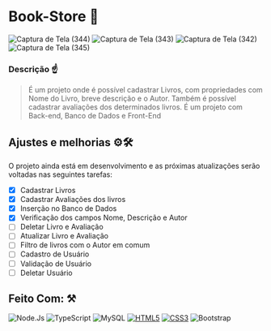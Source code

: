 # Book-Store 🐐

![Captura de Tela (344)](https://user-images.githubusercontent.com/77081114/161869147-0cda7cf8-7ffc-4cc0-b986-c2f163cf0534.png)
![Captura de Tela (343)](https://user-images.githubusercontent.com/77081114/161869149-ffc0affc-d919-4c6c-ae81-2f77153eef4c.png)
![Captura de Tela (342)](https://user-images.githubusercontent.com/77081114/161869150-81c90039-05e1-4f9f-bfcf-3a2c3212d822.png)
![Captura de Tela (345)](https://user-images.githubusercontent.com/77081114/161869158-a9048b4a-613e-419f-a6d6-817a78bd56bc.png)

### Descrição ☝
> É um projeto onde é possível cadastrar Livros, com propriedades com Nome do Livro, breve descrição e o Autor. Também é possível cadastrar avaliações dos determinados livros. É um projeto com Back-end, Banco de Dados e Front-End

## Ajustes e melhorias ⚙🛠

O projeto ainda está em desenvolvimento e as próximas atualizações serão voltadas nas seguintes tarefas:

- [x] Cadastrar Livros
- [x] Cadastrar Avaliações dos livros
- [x] Inserção no Banco de Dados
- [x] Verificação dos campos Nome, Descrição e Autor
- [ ] Deletar Livro e Avaliação
- [ ] Atualizar Livro e Avaliação
- [ ] Filtro de livros com o Autor em comum
- [ ] Cadastro de Usuário
- [ ] Validação de Usuário
- [ ] Deletar Usuário

## Feito Com: ⚒
![Node.Js](https://img.shields.io/badge/Node.js-52b788?style=for-the-badge&logo=node.js&logoColor=white)
![TypeScript](https://img.shields.io/badge/TypeScript-00b4d8?style=for-the-badge&logo=typescript&logoColor=white)
![MySQL](https://img.shields.io/badge/MySQL-00000F?style=for-the-badge&logo=mysql&logoColor=white)
[![HTML5](https://img.shields.io/badge/HTML5-E34F26?style=for-the-badge&logo=html5&logoColor=white)](https://developer.mozilla.org/pt-BR/docs/Web/HTML)
[![CSS3](https://img.shields.io/badge/CSS3-1572B6?style=for-the-badge&logo=css3&logoColor=white)](https://developer.mozilla.org/pt-BR/docs/Web/CSS)
![Bootstrap](https://img.shields.io/badge/Bootstrap-8338ec?style=for-the-badge&logo=bootstrap&logoColor=white)


